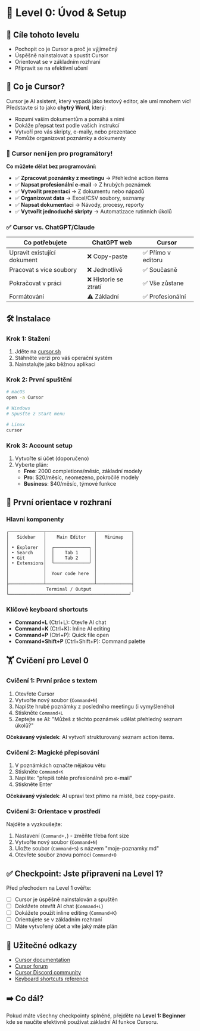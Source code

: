 # 🚀 Level 0: Úvod & Setup

## 🎯 Cíle tohoto levelu
- Pochopit co je Cursor a proč je výjimečný
- Úspěšně nainstalovat a spustit Cursor
- Orientovat se v základním rozhraní
- Připravit se na efektivní učení

## 📖 Co je Cursor?

Cursor je AI asistent, který vypadá jako textový editor, ale umí mnohem víc! Představte si to jako **chytrý Word**, který:
- Rozumí vašim dokumentům a pomáhá s nimi
- Dokáže přepsat text podle vašich instrukcí
- Vytvoří pro vás skripty, e-maily, nebo prezentace
- Pomůže organizovat poznámky a dokumenty

### 🎯 Cursor není jen pro programátory!
**Co můžete dělat bez programování:**
- ✅ **Zpracovat poznámky z meetingu** → Přehledné action items
- ✅ **Napsat profesionální e-mail** → Z hrubých poznámek
- ✅ **Vytvořit prezentaci** → Z dokumentu nebo nápadů
- ✅ **Organizovat data** → Excel/CSV soubory, seznamy
- ✅ **Napsat dokumentaci** → Návody, procesy, reporty
- ✅ **Vytvořit jednoduché skripty** → Automatizace rutinních úkolů

### ✅ Cursor vs. ChatGPT/Claude
| Co potřebujete | ChatGPT web | Cursor |
|----------------|-------------|---------|
| Upravit existující dokument | ❌ Copy-paste | ✅ Přímo v editoru |
| Pracovat s více soubory | ❌ Jednotlivě | ✅ Současně |
| Pokračovat v práci | ❌ Historie se ztratí | ✅ Vše zůstane |
| Formátování | ⚠️ Základní | ✅ Profesionální |

## 🛠️ Instalace

### Krok 1: Stažení
1. Jděte na [cursor.sh](https://cursor.sh)
2. Stáhněte verzi pro váš operační systém
3. Nainstalujte jako běžnou aplikaci

### Krok 2: První spuštění
```bash
# macOS
open -a Cursor

# Windows
# Spusťte z Start menu

# Linux
cursor
```

### Krok 3: Account setup
1. Vytvořte si účet (doporučeno)
2. Vyberte plán:
   - **Free**: 2000 completions/měsíc, základní modely
   - **Pro**: $20/měsíc, neomezeno, pokročilé modely
   - **Business**: $40/měsíc, týmové funkce

## 🎨 První orientace v rozhraní

### Hlavní komponenty
```
┌─────────────┬──────────────────┬─────────────┐
│   Sidebar   │    Main Editor   │   Minimap   │
│             │                  │             │
│ • Explorer  │  ┌─────────────┐ │             │
│ • Search    │  │    Tab 1    │ │             │
│ • Git       │  │    Tab 2    │ │             │
│ • Extensions│  └─────────────┘ │             │
│             │                  │             │
│             │  Your code here  │             │
│             │                  │             │
├─────────────┴──────────────────┴─────────────┤
│              Terminal / Output               │
└─────────────────────────────────────────────┘
```

### Klíčové keyboard shortcuts
- **Command+L** (Ctrl+L): Otevře AI chat
- **Command+K** (Ctrl+K): Inline AI editing
- **Command+P** (Ctrl+P): Quick file open
- **Command+Shift+P** (Ctrl+Shift+P): Command palette

## 🏋️ Cvičení pro Level 0

### Cvičení 1: První práce s textem
1. Otevřete Cursor
2. Vytvořte nový soubor (`Command+N`)
3. Napište hrubé poznámky z posledního meetingu (i vymyšleného)
4. Stiskněte `Command+L`
5. Zeptejte se AI: "Můžeš z těchto poznámek udělat přehledný seznam úkolů?"

**Očekávaný výsledek**: AI vytvoří strukturovaný seznam action items.

### Cvičení 2: Magické přepisování
1. V poznámkách označte nějakou větu
2. Stiskněte `Command+K`
3. Napište: "přepiš tohle profesionálně pro e-mail"
4. Stiskněte Enter

**Očekávaný výsledek**: AI upraví text přímo na místě, bez copy-paste.

### Cvičení 3: Orientace v prostředí
Najděte a vyzkoušejte:
1. Nastavení (`Command+,`) - změňte třeba font size
2. Vytvořte nový soubor (`Command+N`)
3. Uložte soubor (`Command+S`) s názvem "moje-poznamky.md"
4. Otevřete soubor znovu pomocí `Command+O`

## ✅ Checkpoint: Jste připraveni na Level 1?

Před přechodem na Level 1 ověřte:
- [ ] Cursor je úspěšně nainstalován a spuštěn
- [ ] Dokážete otevřít AI chat (`Command+L`)
- [ ] Dokážete použít inline editing (`Command+K`)
- [ ] Orientujete se v základním rozhraní
- [ ] Máte vytvořený účet a víte jaký máte plán

## 🔗 Užitečné odkazy
- [Cursor documentation](https://docs.cursor.sh)
- [Cursor forum](https://forum.cursor.com)
- [Cursor Discord community](https://discord.com/invite/zcbGaqWUhY)
- [Keyboard shortcuts reference](https://docs.cursor.sh/shortcuts)

## ➡️ Co dál?
Pokud máte všechny checkpointy splněné, přejděte na **Level 1: Beginner** kde se naučíte efektivně používat základní AI funkce Cursoru.